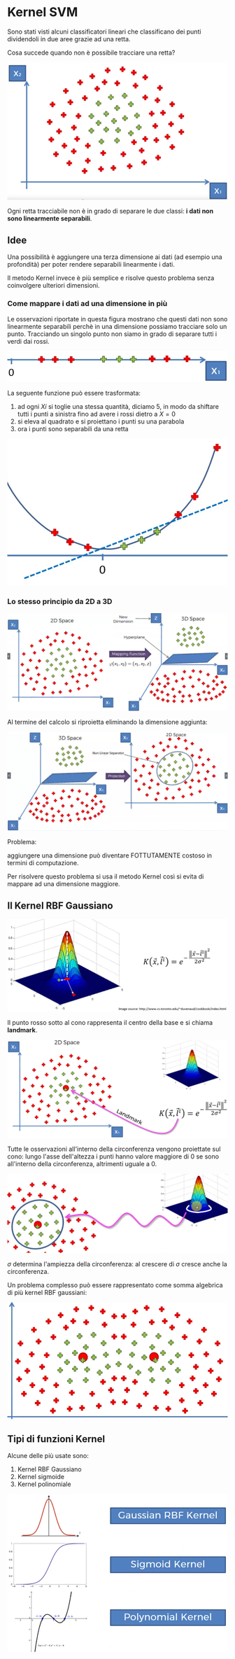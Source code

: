 # Kernel SVM

Sono stati visti alcuni classificatori lineari che classificano dei punti dividendoli in due aree grazie ad una retta.

Cosa succede quando non è possibile tracciare una retta?

![kernel svm](img/001.png)

Ogni retta tracciabile non è in grado di separare le due classi: **i dati non sono linearmente separabili**.

## Idee

Una possibilità è aggiungere una terza dimensione ai dati (ad esempio una profondità) per poter rendere separabili linearmente i dati.

Il metodo Kernel invece è più semplice e risolve questo problema senza coinvolgere ulteriori dimensioni.

### Come mappare i dati ad una dimensione in più

Le osservazioni riportate in questa figura mostrano che questi dati non sono linearmente separabili perchè in una dimensione possiamo tracciare solo un punto. Tracciando un singolo punto non siamo in grado di separare tutti i verdi dai rossi.

![dati sul solo asse X](img/002.png)

La seguente funzione può essere trasformata:

1. ad ogni $Xi$ si toglie una stessa quantità, diciamo 5, in modo da shiftare tutti i punti a sinistra fino ad avere i rossi dietro a $X=0$
2. si eleva al quadrato e si proiettano i punti su una parabola
3. ora i punti sono separabili da una retta

![dati trasposti sulla parabola](img/003.png)

### Lo stesso principio da 2D a 3D

![da 2D a 3D](img/004.png)

Al termine del calcolo si riproietta eliminando la dimensione aggiunta:

![da 3D a 2D](img/005.png)

Problema:

aggiungere una dimensione può diventare FOTTUTAMENTE costoso in termini di computazione.

Per risolvere questo problema si usa il metodo Kernel così si evita di mappare ad una dimensione maggiore.

## Il Kernel RBF Gaussiano

![kernel RBF Gaussiano](img/006.png)

Il punto rosso sotto al cono rappresenta il centro della base e si chiama **landmark**.

![kernel RBF Gaussiano](img/007.png)

Tutte le osservazioni all'interno della circonferenza vengono proiettate sul cono: lungo l'asse dell'altezza i punti hanno valore maggiore di 0 se sono all'interno della circonferenza, altrimenti uguale a 0.

![kernel RBF Gaussiano](img/008.png)

$\sigma$ determina l'ampiezza della circonferenza: al crescere di $\sigma$ cresce anche la circonferenza.

Un problema complesso può essere rappresentato come somma algebrica di più kernel RBF gaussiani:

![doppio kernel RBF Gaussiano](img/009.png)

## Tipi di funzioni Kernel

Alcune delle più usate sono:

1. Kernel RBF Gaussiano
2. Kernel sigmoide
3. Kernel polinomiale

![doppio kernel RBF Gaussiano](img/010.png)

